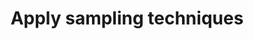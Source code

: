 ---
layout: tactic

title:  "Apply sampling techniques"
tags: data-processing, machine-learning, design-tactic
t-sort: "Awesome Tactic"
t-type: "Architectural Tactic"
categories: data-centric
t-description: "The size of input data seems to have a positive correlation with the energy consumption of computing. Therefore reducing the size of input data can have a positive impact on energy-efficiency of ML. Reducing input data can be done by using only a subset of the original input data. This is called sampling. There are some different ways of conducting sampling (e.g. Simple random sampling or Systematic sampling), but Verdecchia et al. (2022) used stratified sampling which means randomly selecting datapoints from homogeneous subgroups of the original dataset (2022)."
t-participant: "Data Scientist"
t-artifact: "Data"
t-context: "Machine Learning"
t-feature: 
t-intent: "Using a subset of the original input data for training and inference"
t-targetQA: "Energy Efficiency"
t-relatedQA: "Accuracy, data representativeness"
t-measuredimpact: "Sampling can lead to savings in energy consumption.  Verdecchia et al (2022) achieved decrease in energy consumption of up to 92% "
t-source: "Master Thesis 'Green tactics for ML-important QAs ' by Heli Järvenpää (2023),

Verdecchia, R., Cruz, L., Sallou, J., Lin, M., Wickenden, J., & Hotellier, E. (2022, June). Data-centric green ai an exploratory empirical study. In 2022 International Conference on ICT for Sustainability (ICT4S) (pp. 35-45). IEEE."
t-source-doi: "DOI: 10.1109/ICT4S55073.2022.00015"
t-diagram: "apply-sampling-techniques.png"
---